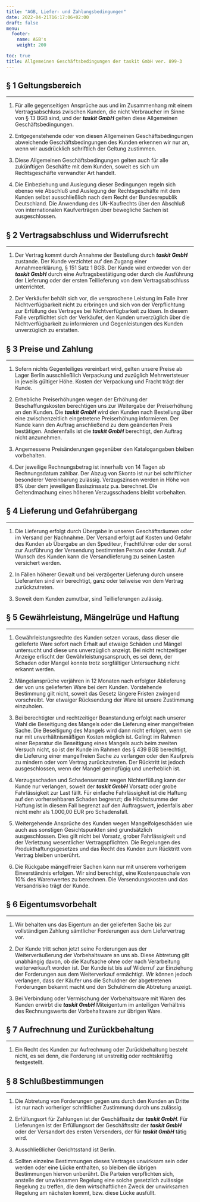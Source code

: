 ```yaml
---
title: "AGB, Liefer- und Zahlungsbedingungen"
date: 2022-04-21T16:17:06+02:00
draft: false
menu: 
  footer:
    name: AGB's
    weight: 200

toc: true
title: Allgemeinen Geschäftsbedingungen der taskit GmbH ver. 899-3
---
```


## § 1 Geltungsbereich
-----------------------

1) Für alle gegenseitigen Ansprüche aus und im Zusammenhang mit einem Vertragsabschluss zwischen Kunden, die nicht Verbraucher im Sinne von § 13 BGB sind, und der __*taskit GmbH*__ gelten diese Allgemeinen Geschäftsbedingungen.

2) Entgegenstehende oder von diesen Allgemeinen Geschäftsbedingungen abweichende Geschäftsbedingungen des Kunden erkennen wir nur an, wenn wir ausdrücklich schriftlich der Geltung zustimmen.

3) Diese Allgemeinen Geschäftsbedingungen gelten auch für alle zukünftigen Geschäfte mit dem Kunden, soweit es sich um Rechtsgeschäfte verwandter Art handelt.

4) Die Einbeziehung und Auslegung dieser Bedingungen regeln sich ebenso wie Abschluß und Auslegung der Rechtsgeschäfte mit dem Kunden selbst ausschließlich nach dem Recht der Bundesrepublik Deutschland. Die Anwendung des UN-Kaufrechts über den Abschluß von internationalen Kaufverträgen über bewegliche Sachen ist ausgeschlossen.
## § 2 Vertragsabschluss und Widerrufsrecht
--------------------------------------------

1) Der Vertrag kommt durch Annahme der Bestellung durch __*taskit GmbH*__ zustande. Der Kunde verzichtet auf den Zugang einer Annahmeerklärung, § 151 Satz 1 BGB. Der Kunde wird entweder von der __*taskit GmbH*__ durch eine Auftragsbestätigung oder durch die Ausführung der Lieferung oder der ersten Teillieferung von dem Vertragsabschluss unterrichtet.

2) Der Verkäufer behält sich vor, die versprochene Leistung im Falle ihrer Nichtverfügbarkeit nicht zu erbringen und sich von der Verpflichtung zur Erfüllung des Vertrages bei Nichtverfügbarkeit zu lösen. In diesem Falle verpflichtet sich der Verkäufer, den Kunden unverzüglich über die Nichtverfügbarkeit zu informieren und Gegenleistungen des Kunden unverzüglich zu erstatten.
## § 3 Preise und Zahlung
--------------------------

1) Sofern nichts Gegenteiliges vereinbart wird, gelten unsere Preise ab Lager Berlin ausschließlich Verpackung und zuzüglich Mehrwertsteuer in jeweils gültiger Höhe. Kosten der Verpackung und Fracht trägt der Kunde.

2) Erhebliche Preiserhöhungen wegen der Erhöhung der Beschaffungskosten berechtigen uns zur Weitergabe der Preiserhöhung an den Kunden. Die __*taskit GmbH*__ wird den Kunden nach Bestellung über eine zwischenzeitlich eingetretene Preiserhöhung informieren. Der Kunde kann den Auftrag anschließend zu dem geänderten Preis bestätigen. Anderenfalls ist die __*taskit GmbH*__ berechtigt, den Auftrag nicht anzunehmen.

3) Angemessene Preisänderungen gegenüber den Katalogangaben bleiben vorbehalten.

4) Der jeweilige Rechnungsbetrag ist innerhalb von 14 Tagen ab Rechnungsdatum zahlbar. Der Abzug von Skonto ist nur bei schriftlicher besonderer Vereinbarung zulässig. Verzugszinsen werden in Höhe von 8% über dem jeweiligen Basiszinssatz p.a. berechnet. Die Geltendmachung eines höheren Verzugsschadens bleibt vorbehalten.
## § 4 Lieferung und Gefahrübergang
------------------------------------

1) Die Lieferung erfolgt durch Übergabe in unseren Geschäftsräumen oder im Versand per Nachnahme. Der Versand erfolgt auf Kosten und Gefahr des Kunden ab Übergabe an den Spediteur, Frachtführer oder der sonst zur Ausführung der Versendung bestimmten Person oder Anstalt. Auf Wunsch des Kunden kann die Versandlieferung zu seinen Lasten versichert werden.

2) In Fällen höherer Gewalt und bei verzögerter Lieferung durch unsere Lieferanten sind wir berechtigt, ganz oder teilweise von dem Vertrag zurückzutreten.

3) Soweit dem Kunden zumutbar, sind Teillieferungen zulässig.

## § 5 Gewährleistung, Mängelrüge und Haftung
----------------------------------------------

1) Gewährleistungsrechte des Kunden setzen voraus, dass dieser die gelieferte Ware sofort nach Erhalt auf etwaige Schäden und Mängel untersucht und diese uns unverzüglich anzeigt. Bei nicht rechtzeitiger Anzeige erlischt der Gewährleistungsanspruch, es sei denn, der Schaden oder Mangel konnte trotz sorgfältiger Untersuchung nicht erkannt werden.

2) Mängelansprüche verjähren in 12 Monaten nach erfolgter Ablieferung der von uns gelieferten Ware bei dem Kunden. Vorstehende Bestimmung gilt nicht, soweit das Gesetz längere Fristen zwingend vorschreibt. Vor etwaiger Rücksendung der Ware ist unsere Zustimmung einzuholen.

3) Bei berechtigter und rechtzeitiger Beanstandung erfolgt nach unserer Wahl die Beseitigung des Mangels oder die Lieferung einer mangelfreien Sache. Die Beseitigung des Mangels wird dann nicht erfolgen, wenn sie nur mit unverhältnismäßigen Kosten möglich ist. Gelingt im Rahmen einer Reparatur die Beseitigung eines Mangels auch beim zweiten Versuch nicht, so ist der Kunde im Rahmen des § 439 BGB berechtigt, die Lieferung einer mangelfreien Sache zu verlangen oder den Kaufpreis zu mindern oder vom Vertrag zurückzutreten. Der Rücktritt ist jedoch ausgeschlossen, wenn der Mangel geringfügig und unerheblich ist.

4) Verzugsschaden und Schadensersatz wegen Nichterfüllung kann der Kunde nur verlangen, soweit der __*taskit GmbH*__ Vorsatz oder grobe Fahrlässigkeit zur Last fällt. Für einfache Fahrlässigkeit ist die Haftung auf den vorhersehbaren Schaden begrenzt; die Höchstsumme der Haftung ist in diesem Fall begrenzt auf den Auftragswert, jedenfalls aber nicht mehr als 1.000,00 EUR pro Schadensfall.

5) Weitergehende Ansprüche des Kunden wegen Mangelfolgeschäden wie auch aus sonstigen Gesichtspunkten sind grundsätzlich ausgeschlossen. Dies gilt nicht bei Vorsatz, grober Fahrlässigkeit und der Verletzung wesentlicher Vertragspflichten. Die Regelungen des Produkthaftungsgesetzes und das Recht des Kunden zum Rücktritt vom Vertrag bleiben unberührt.

6) Die Rückgabe mängelfreier Sachen kann nur mit unserem vorherigem Einverständnis erfolgen. Wir sind berechtigt, eine Kostenpauschale von 10% des Warenwertes zu berechnen. Die Versendungskosten und das Versandrisiko trägt der Kunde.
## § 6 Eigentumsvorbehalt
--------------------------

1) Wir behalten uns das Eigentum an der gelieferten Sache bis zur vollständigen Zahlung sämtlicher Forderungen aus dem Liefervertrag vor.

2) Der Kunde tritt schon jetzt seine Forderungen aus der Weiterveräußerung der Vorbehaltsware an uns ab. Diese Abtretung gilt unabhängig davon, ob die Kaufsache ohne oder nach Verarbeitung weiterverkauft worden ist. Der Kunde ist bis auf Widerruf zur Einziehung der Forderungen aus dem Weiterverkauf ermächtigt. Wir können jedoch verlangen, dass der Käufer uns die Schuldner der abgetretenen Forderungen bekannt macht und den Schuldnern die Abtretung anzeigt.

3) Bei Verbindung oder Vermischung der Vorbehaltsware mit Waren des Kunden erwirbt die __*taskit GmbH*__ Miteigentum im anteiligen Verhältnis des Rechnungswerts der Vorbehaltsware zur übrigen Ware.

## § 7 Aufrechnung und Zurückbehaltung
---------------------------------------

1) Ein Recht des Kunden zur Aufrechnung oder Zurückbehaltung besteht nicht, es sei denn, die Forderung ist unstreitig oder rechtskräftig festgestellt.
## § 8 Schlußbestimmungen
--------------------------

1) Die Abtretung von Forderungen gegen uns durch den Kunden an Dritte ist nur nach vorheriger schriftlicher Zustimmung durch uns zulässig.

2) Erfüllungsort für Zahlungen ist der Geschäftssitz der __*taskit GmbH*__. Für Lieferungen ist der Erfüllungsort der Geschäftssitz der __*taskit GmbH*__ oder der Versandort des ersten Versenders, der für __*taskit GmbH*__ tätig wird.

3) Ausschließlicher Gerichtsstand ist Berlin.

4) Sollten einzelne Bestimmungen dieses Vertrages unwirksam sein oder werden oder eine Lücke enthalten, so bleiben die übrigen Bestimmungen hiervon unberührt. Die Parteien verpflichten sich, anstelle der unwirksamen Regelung eine solche gesetzlich zulässige Regelung zu treffen, die dem wirtschaftlichen Zweck der unwirksamen Regelung am nächsten kommt, bzw. diese Lücke ausfüllt.

    